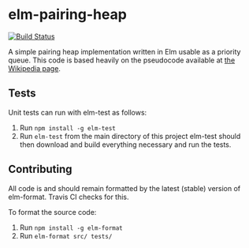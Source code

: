 # elm-pairing-heap
[![Build Status](https://travis-ci.org/rhofour/elm-pairing-heap.svg?branch=master)](https://travis-ci.org/rhofour/elm-pairing-heap)

A simple pairing heap implementation written in Elm usable as a priority queue. This code is based heavily on the pseudocode
available at [the Wikipedia page](https://en.wikipedia.org/wiki/Pairing_heap).

## Tests
Unit tests can run with elm-test as follows:
1. Run `npm install -g elm-test`
2. Run `elm-test` from the main directory of this project
elm-test should then download and build everything necessary and run the tests.

## Contributing
All code is and should remain formatted by the latest (stable) version of elm-format. Travis CI checks for this.

To format the source code:
1. Run `npm install -g elm-format`
2. Run `elm-format src/ tests/`
